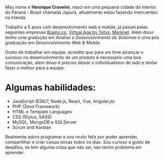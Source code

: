 
Meu nome é **Henrique Craveiro**, nasci em uma pequena cidade do interior do Paraná - Brasil chamada Japurá, altualmente estou fazendo intercambio na Irlanda.

Trabalho a 5 anos com desenvolvimento web e mobile, já passei pelas seguintes empresas [Brainn.co](https://brainn.co/),  [Virtual Age by Totvs](http://virtualage.com.br/), [Marknet](http://www.marknet.com.br/). Além disso tenho uma gradução em _Analise e Desenvolvimento de Sistemas_ e uma pós graduação em _Desenvolvimento Web & Mobile_. 

Gosto de trabalhar em equipe, acredito que para um time alcançar o sucesso no desenvolvimento de um produto é necessário uma boa comunicação, alem disso é preciso deixar o individualismo de lado e tentar fazer o melhor para a equipe.

# Algumas habilidades:

- JavaScript (ES6/7, Node.js, React, Vue, Angular.js)
- PHP (Zend Framework)
- HTML e Template Languages
- CSS (Stylus, SASS)
- MySQL, MongoDB e SQLServer
- Scrum and Kanban

Realmente adoro programar e sou muito feliz por poder aprender, compartilhar e criar coisas novas todos os dias. Sou curioso e gosto de desafios, se tem alguma coisa que não sei, não tenho problema em aprender.
